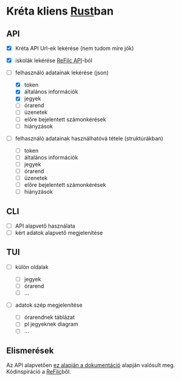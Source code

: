 # Kréta kliens [Rust](https://rust-lang.org)ban

## API

-   [x] Kréta API Url-ek lekérése (nem tudom mire jók)
-   [x] iskolák lekérése [ReFilc API]("https://api.refilc.hu/v1/public/school-list")-ból

-   [ ] felhasználó adatainak lekérése (json)

    -   [x] token
    -   [x] általános információk
    -   [x] jegyek
    -   [ ] órarend
    -   [ ] üzenetek
    -   [ ] előre bejelentett számonkérések
    -   [ ] hiányzások

-   [ ] felhasználó adatainak használhatóvá tétele (struktúrákban)

    -   [ ] token
    -   [ ] általános információk
    -   [ ] jegyek
    -   [ ] órarend
    -   [ ] üzenetek
    -   [ ] előre bejelentett számonkérések
    -   [ ] hiányzások

## CLI

-   [ ] API alapvető használata
-   [ ] kért adatok alapvető megjelenítése

## TUI

-   [ ] külön oldalak

    -   [ ] jegyek
    -   [ ] órarend
    -   [ ] ...

-   [ ] adatok szép megjelenítése
    -   [ ] órarendnek táblázat
    -   [ ] pl jegyeknek diagram
    -   [ ] ...

## Elismerések

Az API alapvetően [ez alapján a dokumentáció](https://github.com/bczsalba/ekreta-docs-v3) alapján valósult meg.
Kódinspiráció a [ReFilc](https://github.com/refilc/naplo)ből.
